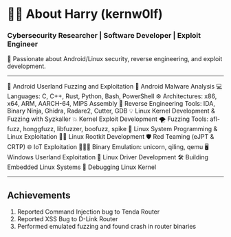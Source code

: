 # 👨‍💻 About Harry (kernw0lf)  

### Cybersecurity Researcher | Software Developer | Exploit Engineer

🔐 Passionate about Android/Linux security, reverse engineering, and exploit development.  

---

  📱 Android Userland Fuzzing and Exploitation
  🦠 Android Malware Analysis
  💻 Languages: C, C++, Rust, Python, Bash, PowerShell
  ⚙️ Architectures: x86, x64, ARM, AARCH-64, MIPS Assembly
  🩻 Reverse Engineering Tools: IDA, Binary Ninja, Ghidra, Radare2, Cutter, GDB
  💡 Linux Kernel Development & Fuzzing with Syzkaller
  💥 Kernel Exploit Development
  🌪️ Fuzzing Tools: afl-fuzz, honggfuzz, libfuzzer, boofuzz, spike
  🐧 Linux System Programming & Linux Exploitation
  🕵️‍♀️ Linux Rootkit Development
  🛡️ Red Teaming (eJPT & CRTP)
  🌐 IoT Exploitation
  🧑🏽‍🔬 Binary Emulation: unicorn, qiling, qemu
  🖥️ Windows Userland Exploitation
  🚀 Linux Driver Development
  🛠️ Building Embedded Linux Systems
  🐞 Debugging Linux Kernel

---

## Achievements

1. Reported Command Injection bug to Tenda Router
2. Reported XSS Bug to D-Link Router
3. Performed emulated fuzzing and found crash in router binaries
